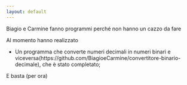 ```yaml
---
layout: default
---
```

Biagio e Carmine fanno programmi perché non hanno un cazzo da fare


Al momento hanno realizzato

<ul><li>Un programma che converte numeri decimali in numeri binari e viceversa(https://github.com/BiagioeCarmine/convertitore-binario-decimale), che è stato completato;
  </li>
  </ul>

  
  E basta (per ora)
